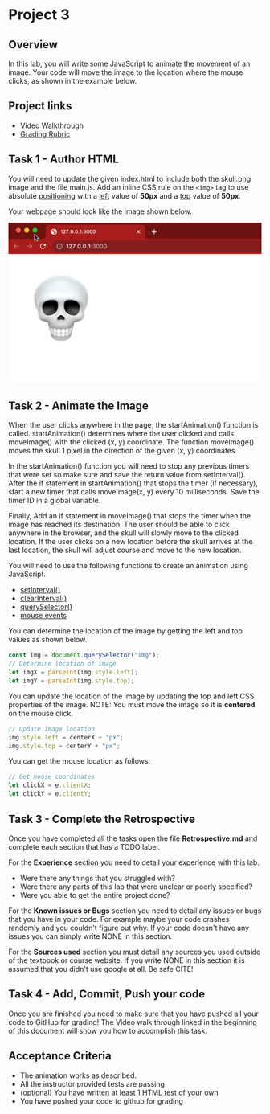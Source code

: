 # Project 3

## Overview

In this lab, you will write some JavaScript to animate the movement of an image.
Your code will move the image to the location where the mouse clicks, as shown
in the example below.

## Project links

* [Video Walkthrough](https://youtu.be/1EGi-tHjMZo)
* [Grading Rubric](https://shanepanter.com/cs208/grading-rubric.html)

## Task 1 - Author HTML

You will need to update the given index.html to include both the skull.png
image and the file main.js. Add an inline CSS rule on the ```<img>``` tag to use absolute
[positioning](https://developer.mozilla.org/en-US/docs/Web/CSS/position) with a
[left](https://developer.mozilla.org/en-US/docs/Web/CSS/left) value of **50px**
and a [top](https://developer.mozilla.org/en-US/docs/Web/CSS/top) value of
**50px**.

Your webpage should look like the image shown below.

![example1](img/example1.png)

## Task 2 - Animate the Image

When the user clicks anywhere in the page, the startAnimation() function is
called. startAnimation() determines where the user clicked and calls moveImage()
with the clicked (x, y) coordinate. The function moveImage() moves the skull 1
pixel in the direction of the given (x, y) coordinates.

In the startAnimation() function you will need to stop any previous timers that
were set so make sure and save the return value from setInterval(). After the if
statement in startAnimation() that stops the timer (if necessary), start a new
timer that calls moveImage(x, y) every 10 milliseconds. Save the timer
ID in a global variable.

Finally, Add an if statement in moveImage() that stops the timer when the image
has reached its destination. The user should be able to click anywhere
in the browser, and the skull will slowly move to the clicked location. If the
user clicks on a new location before the skull arrives at the last location, the
skull will adjust course and move to the new location.

You will need to use the following functions to create an animation using
JavaScript.

* [setInterval()](https://developer.mozilla.org/en-US/docs/Web/API/setInterval)
* [clearInterval()](https://developer.mozilla.org/en-US/docs/Web/API/clearInterval)
* [querySelector()](https://developer.mozilla.org/en-US/docs/Web/API/Document/querySelector)
* [mouse events](https://developer.mozilla.org/en-US/docs/Web/API/MouseEvent)

You can determine the location of the image by getting the left and top values
as shown below.

```JavaScript
const img = document.querySelector("img");
// Determine location of image
let imgX = parseInt(img.style.left);
let imgY = parseInt(img.style.top);
```

You can update the location of the image by updating the top and left CSS
properties of the image. NOTE: You must move the image so it is **centered**
on the mouse click. 

```JavaScript
// Update image location
img.style.left = centerX + "px";
img.style.top = centerY + "px";
```

You can get the mouse location as follows:

```JavaScript
// Get mouse coordinates
let clickX = e.clientX;
let clickY = e.clientY;
```

## Task 3 - Complete the Retrospective

Once you have completed all the tasks open the file **Retrospective.md** and
complete each section that has a TODO label.

For the **Experience** section you need to detail your experience with this lab.

* Were there any things that you struggled with?
* Were there any parts of this lab that were unclear or poorly specified?
* Were you able to get the entire project done?

For the **Known issues or Bugs** section you need to detail any issues or bugs
that you have in your code. For example maybe your code crashes randomly and you
couldn't figure out why. If your code doesn't have any issues you can simply
write NONE in this section.

For the **Sources used** section you must detail any sources you used outside of
the textbook or course website. If you write NONE in this section it is assumed
that you didn't use google at all. Be safe CITE!

## Task 4 - Add, Commit, Push your code

Once you are finished you need to make sure that you have pushed all your code
to GitHub for grading! The Video walk through linked in the beginning of this
document will show you how to accomplish this task.

## Acceptance Criteria

* The animation works as described.
* All the instructor provided tests are passing
* (optional) You have written at least 1 HTML test of your own
* You have pushed your code to github for grading
